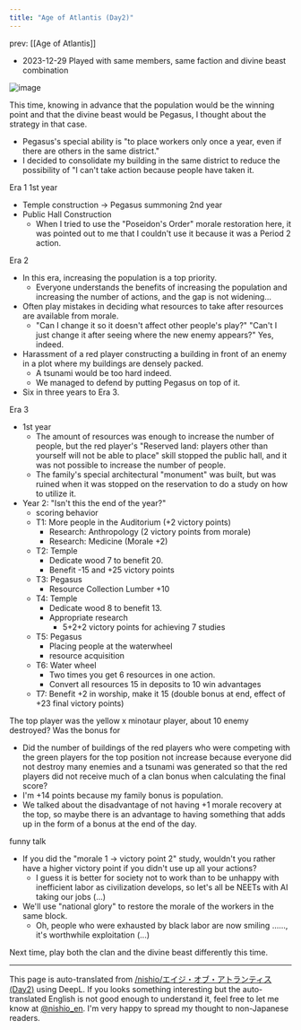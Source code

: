 ```yaml
---
title: "Age of Atlantis (Day2)"
---
```


prev:  [[Age of Atlantis]]
- 2023-12-29 Played with same members, same faction and divine beast combination

![image](https://gyazo.com/94e038d066c5895ac5cc78072a23ab6b/thumb/1000)

This time, knowing in advance that the population would be the winning point and that the divine beast would be Pegasus, I thought about the strategy in that case.
- Pegasus's special ability is "to place workers only once a year, even if there are others in the same district."
- I decided to consolidate my building in the same district to reduce the possibility of "I can't take action because people have taken it.

Era 1
1st year
- Temple construction → Pegasus summoning
2nd year
- Public Hall Construction
    - When I tried to use the "Poseidon's Order" morale restoration here, it was pointed out to me that I couldn't use it because it was a Period 2 action.

Era 2
- In this era, increasing the population is a top priority.
    - Everyone understands the benefits of increasing the population and increasing the number of actions, and the gap is not widening...
- Often play mistakes in deciding what resources to take after resources are available from morale.
    - "Can I change it so it doesn't affect other people's play?" "Can't I just change it after seeing where the new enemy appears?" Yes, indeed.
- Harassment of a red player constructing a building in front of an enemy in a plot where my buildings are densely packed.
    - A tsunami would be too hard indeed.
    - We managed to defend by putting Pegasus on top of it.
- Six in three years to Era 3.

Era 3
- 1st year
    - The amount of resources was enough to increase the number of people, but the red player's "Reserved land: players other than yourself will not be able to place" skill stopped the public hall, and it was not possible to increase the number of people.
    - The family's special architectural "monument" was built, but was ruined when it was stopped on the reservation to do a study on how to utilize it.
- Year 2: "Isn't this the end of the year?"
    - scoring behavior
    - T1: More people in the Auditorium (+2 victory points)
        - Research: Anthropology (2 victory points from morale)
        - Research: Medicine (Morale +2)
    - T2: Temple
        - Dedicate wood 7 to benefit 20.
        - Benefit -15 and +25 victory points
    - T3: Pegasus
        - Resource Collection Lumber +10
    - T4: Temple
        - Dedicate wood 8 to benefit 13.
        - Appropriate research
            - 5+2+2 victory points for achieving 7 studies
    - T5: Pegasus
        - Placing people at the waterwheel
        - resource acquisition
    - T6: Water wheel
        - Two times you get 6 resources in one action.
        - Convert all resources 15 in deposits to 10 win advantages
    - T7: Benefit +2 in worship, make it 15 (double bonus at end, effect of +23 final victory points)

The top player was the yellow x minotaur player, about 10 enemy destroyed? Was the bonus for
- Did the number of buildings of the red players who were competing with the green players for the top position not increase because everyone did not destroy many enemies and a tsunami was generated so that the red players did not receive much of a clan bonus when calculating the final score?
- I'm +14 points because my family bonus is population.
- We talked about the disadvantage of not having +1 morale recovery at the top, so maybe there is an advantage to having something that adds up in the form of a bonus at the end of the day.

funny talk
- If you did the "morale 1 -> victory point 2" study, wouldn't you rather have a higher victory point if you didn't use up all your actions?
    - I guess it is better for society not to work than to be unhappy with inefficient labor as civilization develops, so let's all be NEETs with AI taking our jobs (...)
- We'll use "national glory" to restore the morale of the workers in the same block.
    - Oh, people who were exhausted by black labor are now smiling ......, it's worthwhile exploitation (...)

Next time, play both the clan and the divine beast differently this time.

---
This page is auto-translated from [/nishio/エイジ・オブ・アトランティス(Day2)](https://scrapbox.io/nishio/エイジ・オブ・アトランティス(Day2)) using DeepL. If you looks something interesting but the auto-translated English is not good enough to understand it, feel free to let me know at [@nishio_en](https://twitter.com/nishio_en). I'm very happy to spread my thought to non-Japanese readers.